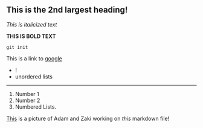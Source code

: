 ## This is the 2nd largest heading!
*This is italicized text*

**THIS IS BOLD TEXT**

`git init`

This is a link to [google](www.google.com)

* !
* unordered lists
---
1. Number 1
2. Number 2
3. Numbered Lists.

[This](1-1_GPS.png) is a picture of Adam and Zaki working on *this* markdown file!
